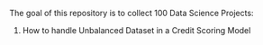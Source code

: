 The goal of this repository is to collect 100 Data Science Projects:
1) How to handle Unbalanced Dataset in a Credit Scoring Model
